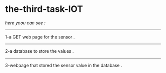 # the-third-task-IOT
*here yoou can see :*
***
1-a GET web page for the sensor .
***
2-a database to store the values  .
***
3-webpage that stored the sensor value in the database .
